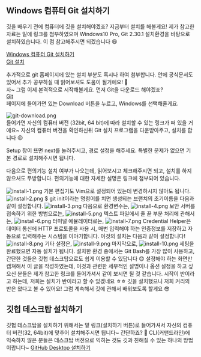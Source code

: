 ## Windows 컴퓨터 Git 설치하기
깃을 배우기 전에 컴퓨터에 깃을 설치해야겠죠? 지금부터 설치를 해볼게요! 제가 참고한 자료는 밑에 링크를 첨부하였으며 Windows10 Pro, Git 2.30.1 설치환경을 바탕으로 설치하였습니다. 이 점 참고해주시면 되겠습니다 😆   

[Windows 컴퓨터 Git 설치하기](https://velog.io/@saakmiso/Windows-%EC%BB%B4%ED%93%A8%ED%84%B0-Git-%EC%84%A4%EC%B9%98%ED%95%98%EA%B8%B0)   
[Git 설치](https://git-scm.com/book/ko/v2/%EC%8B%9C%EC%9E%91%ED%95%98%EA%B8%B0-Git-%EC%84%A4%EC%B9%98)   

추가적으로 git 홈페이지에 있는 설치 부분도 혹시나 하여 첨부합니다. 안에 공식문서도 있어서 추가 공부하실 때 읽어보셔도 도움이 될거에요! 🤩   
자~ 그럼 이제 본격적으로 시작해볼게요. 먼저 Git을 다운로드 해야겠죠?   
[Git](https://git-scm.com/)   
페이지에 들어가면 있는 Download 버튼을 누르고, Windows를 선택해줄게요.   

![git-download.png](git-download.png)   
들어가면 자신의 컴퓨터 버전 (32bit, 64 bit)에 따라 설치할 수 있는 링크가 떠 있을 거에요~ 자신의 컴퓨터 버전을 확인하신뒤 Git 설치 프로그램을 다운받아주고, 설치를 합니다 😉

Setup 창이 뜨면 next를 눌러주시고, 경로 설정을 해주세요. 특별한 문제가 없으면 기본 경로로 설치해주시면 됩니다.

다음으로 편의기능 설치 여부가 나오는데, 읽어보시고 체크해주시면 되고, 설치를 하지 않으셔도 무방합니다. 편의기능에 대한 자세한 설명은 링크에 첨부되어 있습니다.

![install-1.png](install-1.png)   기본 편집기도 Vim으로 설정되어 있는데 변경하시지 않아도 됩니다.   ![install-2.png](install-2.png)   $ git init이라는 명령어를 치면 생성되는 브랜치의 초기이름을 다음과 같이 설정합니다.   ![install-3.png](install-3.png)   다음으로 환경변수는,   ![install-4.png](install-4.png)   보안 서버를 접속하기 위한 방법으로는,   ![install-5.png](install-5.png)   텍스트 파일에서 줄 끝 부분 처리에 관해서는,   ![install-6.png](install-6.png)   터미널 에뮬레이터로는,   ![install-7.png](install-7.png)   Credential Helper은 데이터 통신에 HTTP 프로토콜을 사용 시, 매번 입력해야 하는 인증정보를 저장하고 자동으로 입력해주는 시스템을 이야기합니다. 이것의 설치는 다음과 같이 설정합니다!   ![install-8.png](install-8.png)   기타 설정은,   ![install-9.png](install-9.png)   마지막으로,   ![install-10.png](install-10.png)   세팅을 완료했으면 자동 설치가 됩니다. 설치한 환경 중에서는 Git Bash를 가장 많이 사용하고, 간단한 것들은 깃헙 데스크탑으로도 쉽게 이용할 수 있답니다 😊 설정해야 하는 화면만 캡쳐해서 이 글을 작성하였는데, 이것과 관련한 세부적인 설명이나 옵션 설정을 하고 싶으신 분들은 제가 참고한 링크를 들어가셔서 같이 보시면 될 것 같습니다. 시작이 반이라고 하는데, 저희는 설치가 반이라고 할 수 있겠네요 ㅎㅎ 깃을 설치했으니 저희 커리의 반은 왔다고 볼 수 있어요! 그럼 계속해서 깃에 관해서 배워보도록 할게요 😎   
## 깃헙 데스크탑 설치하기   
깃헙 데스크탑을 설치하기 위해서는 밑 링크(설치하기 버튼)로 들어가셔서 자신의 컴퓨터 버전(32, 64bit)에 맞추어 설치해주시면 됩니다~ 간단하죠? 🙂 CLI(커맨드라인)에 익숙하지 않은 분들은 데스크탑 버전으로 익히는 것도 깃과 친해질 수 있는 하나의 방법이랍니다~   [GitHub Desktop 설치하기](https://desktop.github.com/)
